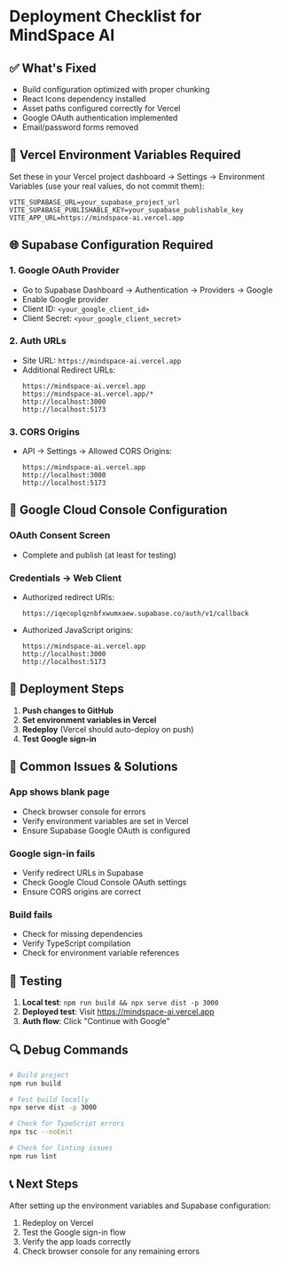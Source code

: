 # Deployment Checklist for MindSpace AI

## ✅ What's Fixed
- Build configuration optimized with proper chunking
- React Icons dependency installed
- Asset paths configured correctly for Vercel
- Google OAuth authentication implemented
- Email/password forms removed

## 🔧 Vercel Environment Variables Required

Set these in your Vercel project dashboard → Settings → Environment Variables (use your real values, do not commit them):

```
VITE_SUPABASE_URL=your_supabase_project_url
VITE_SUPABASE_PUBLISHABLE_KEY=your_supabase_publishable_key
VITE_APP_URL=https://mindspace-ai.vercel.app
```

## 🌐 Supabase Configuration Required

### 1. Google OAuth Provider
- Go to Supabase Dashboard → Authentication → Providers → Google
- Enable Google provider
- Client ID: `<your_google_client_id>`
- Client Secret: `<your_google_client_secret>`

### 2. Auth URLs
- Site URL: `https://mindspace-ai.vercel.app`
- Additional Redirect URLs:
  ```
  https://mindspace-ai.vercel.app
  https://mindspace-ai.vercel.app/*
  http://localhost:3000
  http://localhost:5173
  ```

### 3. CORS Origins
- API → Settings → Allowed CORS Origins:
  ```
  https://mindspace-ai.vercel.app
  http://localhost:3000
  http://localhost:5173
  ```

## 🔑 Google Cloud Console Configuration

### OAuth Consent Screen
- Complete and publish (at least for testing)

### Credentials → Web Client
- Authorized redirect URIs:
  ```
  https://iqecoplqznbfxwumxaew.supabase.co/auth/v1/callback
  ```
- Authorized JavaScript origins:
  ```
  https://mindspace-ai.vercel.app
  http://localhost:3000
  http://localhost:5173
  ```

## 🚀 Deployment Steps

1. **Push changes to GitHub**
2. **Set environment variables in Vercel**
3. **Redeploy** (Vercel should auto-deploy on push)
4. **Test Google sign-in**

## 🐛 Common Issues & Solutions

### App shows blank page
- Check browser console for errors
- Verify environment variables are set in Vercel
- Ensure Supabase Google OAuth is configured

### Google sign-in fails
- Verify redirect URLs in Supabase
- Check Google Cloud Console OAuth settings
- Ensure CORS origins are correct

### Build fails
- Check for missing dependencies
- Verify TypeScript compilation
- Check for environment variable references

## 📱 Testing

1. **Local test**: `npm run build && npx serve dist -p 3000`
2. **Deployed test**: Visit https://mindspace-ai.vercel.app
3. **Auth flow**: Click "Continue with Google"

## 🔍 Debug Commands

```bash
# Build project
npm run build

# Test build locally
npx serve dist -p 3000

# Check for TypeScript errors
npx tsc --noEmit

# Check for linting issues
npm run lint
```

## 📞 Next Steps

After setting up the environment variables and Supabase configuration:
1. Redeploy on Vercel
2. Test the Google sign-in flow
3. Verify the app loads correctly
4. Check browser console for any remaining errors
